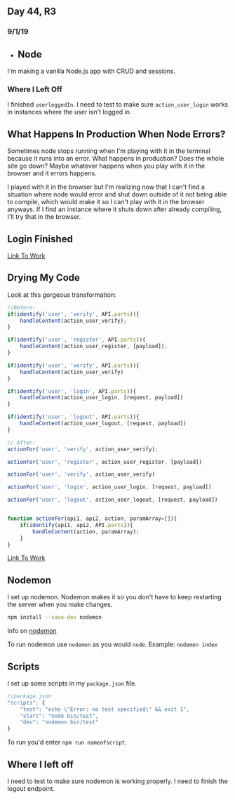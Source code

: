 ## Day 44, R3
### 9/1/19

- ## Node
I'm making a vanilla Node.js app with CRUD and sessions.

### Where I Left Off
I finished `userloggedIn`. I need to test  to make sure `action_user_login` works in instances where the user isn't logged in.

## What Happens In Production When Node Errors?
Sometimes node stops running when I'm playing with it in the terminal because it runs into an error. What happens in production? Does the whole site go down? Maybe whatever happens when you play with it in the browser and it errors happens.

I played with it in the browser but I'm realizing now that I can't find a situation where node would error and shut down outside of it not being able to compile, which would make it so I can't play with it in the browser anyways. If I find an instance where it shuts down after already compiling, I'll try that in the browser.

## Login Finished
[Link To Work](https://github.com/DashBarkHuss/crud_login_node_app/commit/e8c60f8dbafd7b2b9b6e7327a5b1e531d86821e0)

## Drying My Code

Look at this gorgeous transformation:

```javascript
//Before:
if(identify('user', 'verify', API.parts)){
    handleContent(action_user_verify);
}

if(identify('user', 'register', API.parts)){
    handleContent(action_user_register, [payload]);
}

if(identify('user', 'verify', API.parts)){
    handleContent(action_user_verify)
}

if(identify('user', 'login', API.parts)){
    handleContent(action_user_login, [request, payload])
}

if(identify('user', 'logout', API.parts)){
    handleContent(action_user_logout, [request, payload])
}
```
```javascript
// After:
actionFor('user', 'verify', action_user_verify);

actionFor('user', 'register', action_user_register, [payload])

actionFor('user', 'verify', action_user_verify)

actionFor('user', 'login', action_user_login, [request, payload])

actionFor('user', 'logout', action_user_logout, [request, payload])


function actionFor(api1, api2, action, paramArray=[]){
    if(identify(api1, api2, API.parts)){
        handleContent(action, paramArray);
    }
}
```
[Link To Work](https://github.com/DashBarkHuss/crud_login_node_app/commit/67855119e8441bdc496c344e83fc7eacaef9c364)

## Nodemon
I set up nodemon. Nodemon makes it so you don't have to keep restarting the server when you make changes.
```bash
npm install --save-dev nodemon
```
Info on [nodemon](https://www.npmjs.com/package/nodemon)

To run nodemon use `nodemon` as you would `node`. Example: `nodemon index`

## Scripts
I set up some scripts in my `package.json` file.
```javascript
//package.json
"scripts": {
    "test": "echo \"Error: no test specified\" && exit 1",
    "start": "node bin/test",
    "dev": "nodemon bin/test"
}
```
To run you'd enter `npm run nameofscript`.

## Where I left off
I need to test to make sure nodemon is working properly. I need to finish the logout endpoint.
